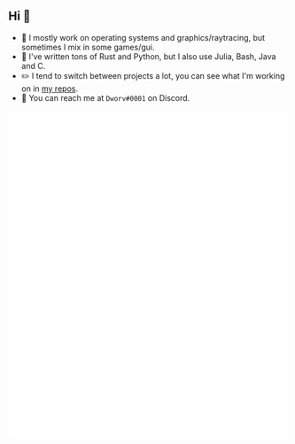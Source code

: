 ## Hi 👋

- 🧠 I mostly work on operating systems and graphics/raytracing, but sometimes I mix in some games/gui.
- 📖 I've written tons of Rust and Python, but I also use Julia, Bash, Java and C.
- ✏️ I tend to switch between projects a lot, you can see what I'm working on in [my repos](https://github.com/Dworv?tab=repositories).
- 💬 You can reach me at `Dworv#0001` on Discord.

![](https://raw.githubusercontent.com/Dworv/github-stats/master/generated/overview.svg#gh-dark-mode-only)
![](https://raw.githubusercontent.com/Dworv/github-stats/master/generated/languages.svg#gh-dark-mode-only)
